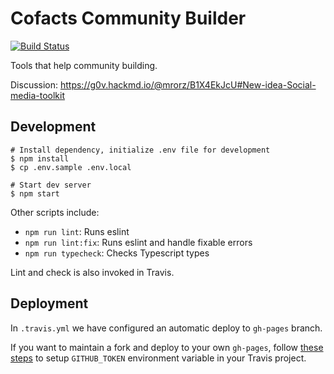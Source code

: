 Cofacts Community Builder
=======

[![Build Status](https://travis-ci.org/cofacts/community-builder.svg?branch=master)](https://travis-ci.org/cofacts/community-builder)

Tools that help community building.

Discussion: https://g0v.hackmd.io/@mrorz/B1X4EkJcU#New-idea-Social-media-toolkit

## Development

```
# Install dependency, initialize .env file for development
$ npm install
$ cp .env.sample .env.local

# Start dev server
$ npm start
```

Other scripts include:

- `npm run lint`: Runs eslint
- `npm run lint:fix`: Runs eslint and handle fixable errors
- `npm run typecheck`: Checks Typescript types

Lint and check is also invoked in Travis.

## Deployment

In `.travis.yml` we have configured an automatic deploy to `gh-pages` branch.

If you want to maintain a fork and deploy to your own `gh-pages`, follow [these steps](https://docs.travis-ci.com/user/deployment/pages/)
to setup `GITHUB_TOKEN` environment variable in your Travis project.
